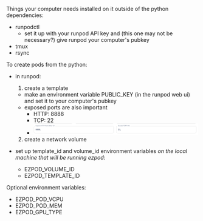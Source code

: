 Things your computer needs installed on it outside of the python dependencies:

- runpodctl
  - set it up with your runpod API key and (this one may not be necessary?) give runpod your computer's pubkey
- tmux
- rsync

To create pods from the python:

- in runpod:
   1. create a template
     - make an environment variable PUBLIC_KEY (in the runpod web ui) and set it to your computer's pubkey
     - exposed ports are also important 
       - HTTP: 8888
       - TCP: 22
       - ![alt text](image-1.png) 
   2. create a network volume

- set up template_id and volume_id environment variables *on the local machine that will be running ezpod*:
  - EZPOD_VOLUME_ID
  - EZPOD_TEMPLATE_ID


Optional environment variables:
- EZPOD_POD_VCPU
- EZPOD_POD_MEM
- EZPOD_GPU_TYPE